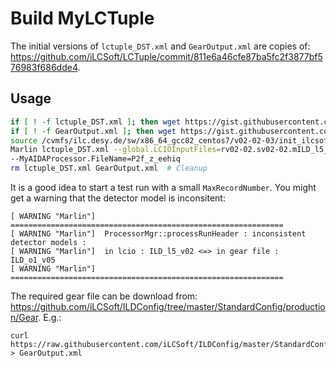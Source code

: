 # Build MyLCTuple

The initial versions of `lctuple_DST.xml` and `GearOutput.xml` are copies of: https://github.com/iLCSoft/LCTuple/commit/811e6a46cfe87ba5fc2f3877bf576983f686dde4.

## Usage

```bash
if [ ! -f lctuple_DST.xml ]; then wget https://gist.githubusercontent.com/kunathj/d87d6c8b1821cf7d1f80876d6884577c/raw/lctuple_DST.xml; fi
if [ ! -f GearOutput.xml ]; then wget https://gist.githubusercontent.com/kunathj/d87d6c8b1821cf7d1f80876d6884577c/raw/; fi
source /cvmfs/ilc.desy.de/sw/x86_64_gcc82_centos7/v02-02-03/init_ilcsoft.sh
Marlin lctuple_DST.xml --global.LCIOInputFiles=rv02-02.sv02-02.mILD_l5_o1_v02.E250-SetA.I500002.P2f_z_eehiq.eL.pR.n000.d_dstm_15783_0.slcio --global.MaxRecordNumber=100
--MyAIDAProcessor.FileName=P2f_z_eehiq
rm lctuple_DST.xml GearOutput.xml  # Cleanup
```

It is a good idea to start a test run with a small `MaxRecordNumber`.
You might get a warning that the detector model is inconsitent:

```
[ WARNING "Marlin"]  =============================================================
[ WARNING "Marlin"]  ProcessorMgr::processRunHeader : inconsistent detector models :
[ WARNING "Marlin"]  in lcio : ILD_l5_v02 <=> in gear file : ILD_o1_v05
[ WARNING "Marlin"]  =============================================================
```
The required gear file can be download from: https://github.com/iLCSoft/ILDConfig/tree/master/StandardConfig/production/Gear. E.g.:

```
curl https://raw.githubusercontent.com/iLCSoft/ILDConfig/master/StandardConfig/production/Gear/gear_ILD_l5_v02.xml > GearOutput.xml
```
